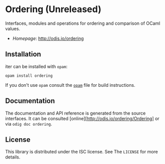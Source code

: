 # Ordering (Unreleased)

Interfaces, modules and operations for ordering and comparison of OCaml values.

- *Homepage*: <http://odis.io/ordering>


## Installation

iter can be installed with `opam`:

    opam install ordering

If you don't use `opam` consult the [`opam`](opam) file for build
instructions.


## Documentation

The documentation and API reference is generated from the source interfaces. It
can be consulted [online][http://odis.io/ordering/Ordering] or via `odig doc ordering`.


## License

This library is distributed under the ISC license. See The `LICENSE` for more details.

